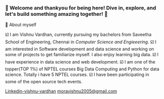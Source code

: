 ### 👋 Welcome and thankyou for being here! Dive in, explore, and let's build something amazing together! 🚀

🌴 About myself

☑️ I am Vishnu Vardhan, currently pursuing my bachelors from Saveetha School of Engineering, Chennai in *Computer Science and Engieeering*.
☑️ I am interested in Software development and data science and working on some of projects to get familiarize myself. I also enjoy learning big data.
☑️ I have experience in data science and web development.
☑️ I am one of the topper(TOP 1%) of NPTEL courses Big Data Computing and Python for data science. Totally i have 5 NPTEL courses.
☑️ I have been participating in some of the open source tech events.

[Linkedin-vishnu-vardhan](https://www.linkedin.com/in/vishnuvardhanmora/)
[moravishnu2005@gmail.com](moravishnu2005@gmail.com)

<!--
**vishnumora79/vishnumora79** is a ✨ _special_ ✨ repository because its `README.md` (this file) appears on your GitHub profile.

Here are some ideas to get you started:

- 🔭 I’m currently working on ...
- 🌱 I’m currently learning ...
- 👯 I’m looking to collaborate on ...
- 🤔 I’m looking for help with ...
- 💬 Ask me about ...
- 📫 How to reach me: ...
- 😄 Pronouns: ...
- ⚡ Fun fact: ...
-->
